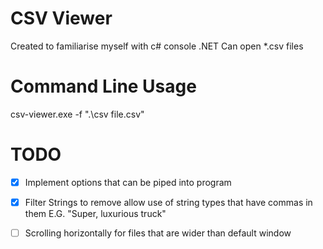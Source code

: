 # CSV Viewer

Created to familiarise myself with c# console .NET 
Can open *.csv files  

# Command Line Usage
csv-viewer.exe -f \".\\csv file.csv\"

# TODO

 - [x] Implement options that can be piped into program
 - [x] Filter Strings to remove allow use of string types that have commas in them E.G. "Super, luxurious truck"
 - [ ] Scrolling horizontally for files that are wider than default window

